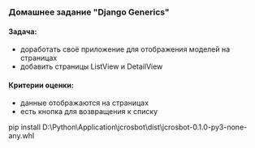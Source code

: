 ### Домашнее задание "Django Generics"
#### Задача:
- доработать своё приложение для отображения моделей на страницах
- добавить страницы ListView и DetailView
#### Критерии оценки:
- данные отображаются на страницах
- есть кнопка для возвращения к списку

pip install D:\Python\Application\jcrosbot\dist\jcrosbot-0.1.0-py3-none-any.whl
